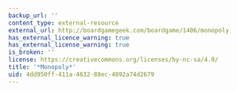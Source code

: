 ```yaml
---
backup_url: ''
content_type: external-resource
external_url: http://boardgamegeek.com/boardgame/1406/monopoly
has_external_licence_warning: true
has_external_license_warning: true
is_broken: ''
license: https://creativecommons.org/licenses/by-nc-sa/4.0/
title: '*Monopoly*'
uid: 4dd950ff-411a-4632-80ec-4892a74d2679
---
```


